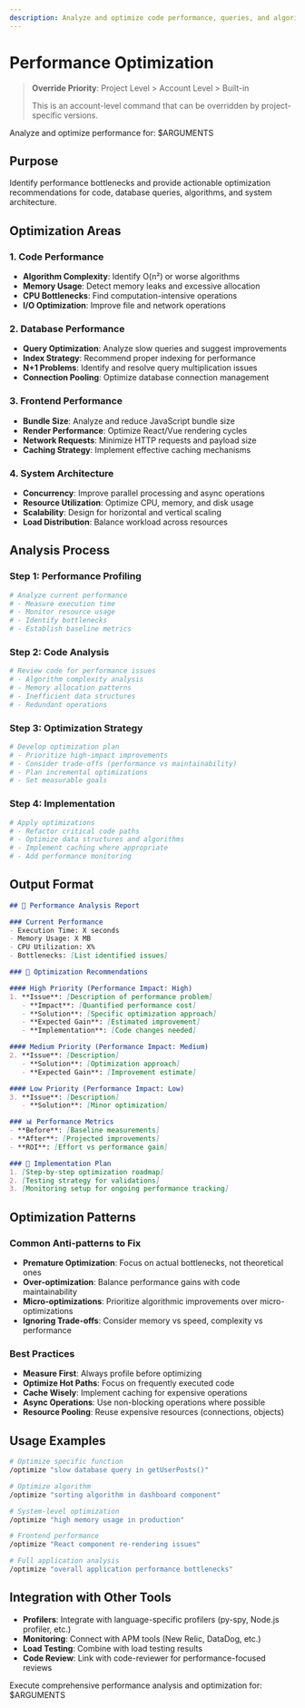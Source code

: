 ```yaml
---
description: Analyze and optimize code performance, queries, and algorithms
---
```


# Performance Optimization

> **Override Priority**: Project Level > Account Level > Built-in
> 
> This is an account-level command that can be overridden by project-specific versions.

Analyze and optimize performance for: $ARGUMENTS

## Purpose
Identify performance bottlenecks and provide actionable optimization recommendations for code, database queries, algorithms, and system architecture.

## Optimization Areas

### 1. Code Performance
- **Algorithm Complexity**: Identify O(n²) or worse algorithms
- **Memory Usage**: Detect memory leaks and excessive allocation
- **CPU Bottlenecks**: Find computation-intensive operations
- **I/O Optimization**: Improve file and network operations

### 2. Database Performance
- **Query Optimization**: Analyze slow queries and suggest improvements
- **Index Strategy**: Recommend proper indexing for performance
- **N+1 Problems**: Identify and resolve query multiplication issues
- **Connection Pooling**: Optimize database connection management

### 3. Frontend Performance
- **Bundle Size**: Analyze and reduce JavaScript bundle size
- **Render Performance**: Optimize React/Vue rendering cycles
- **Network Requests**: Minimize HTTP requests and payload size
- **Caching Strategy**: Implement effective caching mechanisms

### 4. System Architecture
- **Concurrency**: Improve parallel processing and async operations
- **Resource Utilization**: Optimize CPU, memory, and disk usage
- **Scalability**: Design for horizontal and vertical scaling
- **Load Distribution**: Balance workload across resources

## Analysis Process

### Step 1: Performance Profiling
```bash
# Analyze current performance
# - Measure execution time
# - Monitor resource usage
# - Identify bottlenecks
# - Establish baseline metrics
```

### Step 2: Code Analysis
```bash
# Review code for performance issues
# - Algorithm complexity analysis
# - Memory allocation patterns
# - Inefficient data structures
# - Redundant operations
```

### Step 3: Optimization Strategy
```bash
# Develop optimization plan
# - Prioritize high-impact improvements
# - Consider trade-offs (performance vs maintainability)
# - Plan incremental optimizations
# - Set measurable goals
```

### Step 4: Implementation
```bash
# Apply optimizations
# - Refactor critical code paths
# - Optimize data structures and algorithms
# - Implement caching where appropriate
# - Add performance monitoring
```

## Output Format

```markdown
## 🚀 Performance Analysis Report

### Current Performance
- Execution Time: X seconds
- Memory Usage: X MB
- CPU Utilization: X%
- Bottlenecks: [List identified issues]

### 🎯 Optimization Recommendations

#### High Priority (Performance Impact: High)
1. **Issue**: [Description of performance problem]
   - **Impact**: [Quantified performance cost]
   - **Solution**: [Specific optimization approach]
   - **Expected Gain**: [Estimated improvement]
   - **Implementation**: [Code changes needed]

#### Medium Priority (Performance Impact: Medium)
2. **Issue**: [Description]
   - **Solution**: [Optimization approach]
   - **Expected Gain**: [Improvement estimate]

#### Low Priority (Performance Impact: Low)
3. **Issue**: [Description]
   - **Solution**: [Minor optimization]

### 📊 Performance Metrics
- **Before**: [Baseline measurements]
- **After**: [Projected improvements]
- **ROI**: [Effort vs performance gain]

### 🔧 Implementation Plan
1. [Step-by-step optimization roadmap]
2. [Testing strategy for validations]
3. [Monitoring setup for ongoing performance tracking]
```

## Optimization Patterns

### Common Anti-patterns to Fix
- **Premature Optimization**: Focus on actual bottlenecks, not theoretical ones
- **Over-optimization**: Balance performance gains with code maintainability
- **Micro-optimizations**: Prioritize algorithmic improvements over micro-optimizations
- **Ignoring Trade-offs**: Consider memory vs speed, complexity vs performance

### Best Practices
- **Measure First**: Always profile before optimizing
- **Optimize Hot Paths**: Focus on frequently executed code
- **Cache Wisely**: Implement caching for expensive operations
- **Async Operations**: Use non-blocking operations where possible
- **Resource Pooling**: Reuse expensive resources (connections, objects)

## Usage Examples

```bash
# Optimize specific function
/optimize "slow database query in getUserPosts()"

# Optimize algorithm
/optimize "sorting algorithm in dashboard component"

# System-level optimization
/optimize "high memory usage in production"

# Frontend performance
/optimize "React component re-rendering issues"

# Full application analysis
/optimize "overall application performance bottlenecks"
```

## Integration with Other Tools

- **Profilers**: Integrate with language-specific profilers (py-spy, Node.js profiler, etc.)
- **Monitoring**: Connect with APM tools (New Relic, DataDog, etc.)
- **Load Testing**: Combine with load testing results
- **Code Review**: Link with code-reviewer for performance-focused reviews

Execute comprehensive performance analysis and optimization for: $ARGUMENTS
